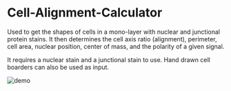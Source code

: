 # Cell-Alignment-Calculator
Used to get the shapes of cells in a mono-layer with nuclear and junctional protein stains. It then determines the cell axis ratio (alignment), perimeter, cell area, nuclear position, center of mass, and the polarity of a given signal.

It requires a nuclear stain and a junctional stain to use. Hand drawn cell boarders can also be used as input. 

![demo](https://user-images.githubusercontent.com/68864205/137026464-3e5926d8-2e2c-401a-8b02-c81eb9effffc.png)

